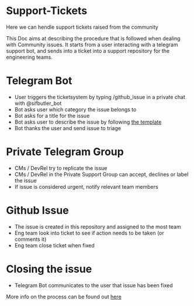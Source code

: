 # Support-Tickets
Here we can hendle support tickets raised from the community

This Doc aims at describing the procedure that is followed when dealing with Community issues.
It starts from a user interacting with a telegram support bot, and sends into a ticket into a support repository for the engineering teams.

# Telegram Bot

- User triggers the ticketsystem by typing /github_issue in a private chat with @sifbutler_bot 
- Bot asks user which category the issue belongs to
- Bot asks for a title for the issue
- Bot asks user to describe the issue by following [the template](https://github.com/lufa23/mytests/blob/main/.github/ISSUE_TEMPLATE/bug_report.md)
- Bot thanks the user and send issue to triage

# Private Telegram Group

- CMs / DevRel try to replicate the issue
- CMs / DevRel in the Private Support Group can accept, declines or label the issue
- If issue is considered urgent, notify relevant team members

# Github Issue

- The issue is created in this repository and assigned to the most team
- Eng team look into ticket to see if action needs to be taken (or comments it)
- Eng team close ticket when fixed

# Closing the issue

- Telegram Bot communicates to the user that issue has been fixed


More info on the process can be found out [here](https://www.notion.so/Support-Guidelines-055f42e061764de29202fdd8f2972934)
